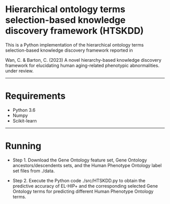 # Hierarchical ontology terms selection-based knowledge discovery framework (HTSKDD)

This is a Python implementation of the hierarchical ontology terms selection-based knowledge discovery framework reported in

Wan, C. & Barton, C. (2023) A novel hierarchy-based knowledge discovery framework for elucidating human aging-related phenotypic abnormalities. under review.

---------------------------------------------------------------
# Requirements

- Python 3.6 
- Numpy 
- Scikit-learn

---------------------------------------------------------------
# Running 

* Step 1. Download the Gene Ontology feature set, Gene Ontology ancestors/descendents sets, and the Human Phenotype Ontology label set files from ./data.

* Step 2. Execute the Python code ./src/HTSKDD.py to obtain the predictive accuracy of EL-HIP+ and the corresponding selected Gene Ontology terms for predicting different Human Phenotype Ontology terms.

